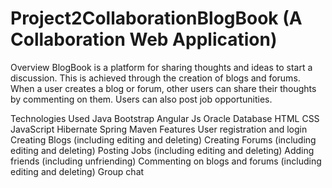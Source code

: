 # Project2CollaborationBlogBook (A Collaboration Web Application)
Overview
BlogBook is a platform for sharing thoughts and ideas to start a discussion. This is achieved through the creation of blogs and forums. When a user creates a blog or forum, other users can share their thoughts by commenting on them. Users can also post job opportunities.

Technologies Used
Java
Bootstrap
Angular Js
Oracle Database
HTML
CSS
JavaScript
Hibernate
Spring
Maven
Features
User registration and login
Creating Blogs (including editing and deleting)
Creating Forums (including editing and deleting)
Posting Jobs (including editing and deleting)
Adding friends (including unfriending)
Commenting on blogs and forums (including editing and deleting)
Group chat
